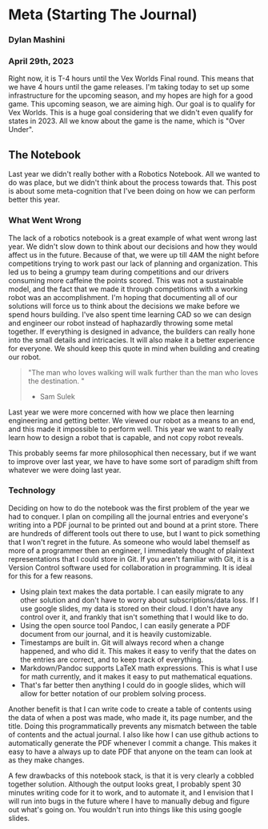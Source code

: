 # Meta (Starting The Journal)
### Dylan Mashini
### April 29th, 2023

Right now, it is T-4 hours until the Vex Worlds Final round. This means that we have 4 hours until the game releases. I'm taking today to set up some infrastructure for the upcoming season, and my hopes are high for a good game. This upcoming season, we are aiming high. Our goal is to qualify for Vex Worlds. This is a huge goal considering that we didn't even qualify for states in 2023. All we know about the game is the name, which is "Over Under". 

## The Notebook

Last year we didn't really bother with a Robotics Notebook. All we wanted to do was place, but we didn't think about the process towards that. This post is about some meta-cognition that I've been doing on how we can perform better this year. 

### What Went Wrong

The lack of a robotics notebook is a great example of what went wrong last year. We didn't slow down to think about our decisions and how they would affect us in the future. Because of that, we were up till 4AM the night before competitions trying to work past our lack of planning and organization. This led us to being a grumpy team during competitions and our drivers consuming more caffeine the points scored. This was not a sustainable model, and the fact that we made it through competitions with a working robot was an accomplishment. I'm hoping that documenting all of our solutions will force us to think about the decisions we make before we spend hours building. I've also spent time learning CAD so we can design and engineer our robot instead of haphazardly throwing some metal together. If everything is designed in advance, the builders can really hone into the small details and intricacies. It will also make it a better experience for everyone. We should keep this quote in mind when building and creating our robot. 

> "The man who loves walking will walk further than the man who loves the destination. "
> - Sam Sulek

Last year we were more concerned with how we place then learning engineering and getting better. We viewed our robot as a means to an end, and this made it impossible to perform well. This year we want to really learn how to design a robot that is capable, and not copy robot reveals. 

This probably seems far more philosophical then necessary, but if we want to improve over last year, we have to have some sort of paradigm shift from whatever we were doing last year. 

### Technology

Deciding on how to do the notebook was the first problem of the year we had to conquer. I plan on compiling all the journal entries and everyone's writing into a PDF journal to be printed out and bound at a print store. There are hundreds of different tools out there to use, but I want to pick something that I won't regret in the future. As someone who would label themself as more of a programmer then an engineer, I immediately thought of plaintext representations that I could store in Git. If you aren't familiar with Git, it is a Version Control software used for collaboration in programming. It is ideal for this for a few reasons.

- Using plain text makes the data portable. I can easily migrate to any other solution and don't have to worry about subscriptions/data loss. If I use google slides, my data is stored on their cloud. I don't have any control over it, and frankly that isn't something that I would like to do. 
- Using the open source tool Pandoc, I can easily generate a PDF document from our journal, and it is heavily customizable. 
- Timestamps are built in. Git will always record when a change happened, and who did it. This makes it easy to verify that the dates on the entries are correct, and to keep track of everything. 
- Markdown/Pandoc supports LaTeX math expressions. This is what I use for math currently, and it makes it easy to put mathematical equations.
- That's far better then anything I could do in google slides, which will allow for better notation of our problem solving process. 

Another benefit is that I can write code to create a table of contents using the data of when a post was made, who made it, its page number, and the title. Doing this programmatically prevents any mismatch between the table of contents and the actual journal. I also like how I can use github actions to automatically generate the PDF whenever I commit a change. This makes it easy to have a always up to date PDF that anyone on the team can look at as they make changes. 

A few drawbacks of this notebook stack, is that it is very clearly a cobbled together solution. Although the output looks great, I probably spent 30 minutes writing code for it to work, and to automate it, and I envision that I will run into bugs in the future where I have to manually debug and figure out what's going on. You wouldn't run into things like this using google slides. 